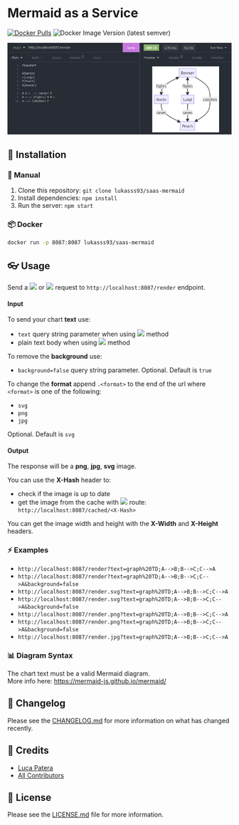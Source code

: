 # Mermaid as a Service

[![Docker Pulls](https://img.shields.io/docker/pulls/lukasss93/saas-mermaid)](https://hub.docker.com/repository/docker/lukasss93/saas-mermaid)
![Docker Image Version (latest semver)](https://img.shields.io/docker/v/lukasss93/saas-mermaid)

![img.png](img.png)

## 🚀 Installation

### 🔧 Manual
1. Clone this repository: `git clone lukasss93/saas-mermaid`
2. Install dependencies: `npm install`
3. Run the server: `npm start`

### 📦 Docker
```bash
docker run -p 8087:8087 lukasss93/saas-mermaid
```

## 👓 Usage

Send a <img src="https://img.shields.io/badge/-GET-blue" style="height:16px;"/> or <img src="https://img.shields.io/badge/-POST-red" style="height:16px;"/> request to `http://localhost:8087/render` endpoint.

#### Input
To send your chart **text** use:
- `text` query string parameter when using <img src="https://img.shields.io/badge/-GET-blue" style="height:16px;"/> method 
- plain text body when using <img src="https://img.shields.io/badge/-POST-red" style="height:16px;"/> method

To remove the **background** use:
- `background=false` query string parameter. Optional. Default is `true`

To change the **format** append `.<format>` to the end of the url where `<format>` is one of the following:
- `svg`
- `png`
- `jpg`

Optional. Default is `svg`

#### Output
The response will be a **png**, **jpg**, **svg** image.

You can use the **X-Hash** header to:
- check if the image is up to date
- get the image from the cache with <img src="https://img.shields.io/badge/-GET-blue" style="height:16px;"/> route: `http://localhost:8087/cached/<X-Hash>`

You can get the image width and height with the **X-Width** and **X-Height** headers.

### ⚡ Examples
- `http://localhost:8087/render?text=graph%20TD;A-->B;B-->C;C-->A`
- `http://localhost:8087/render?text=graph%20TD;A-->B;B-->C;C-->A&background=false`
- `http://localhost:8087/render.svg?text=graph%20TD;A-->B;B-->C;C-->A`
- `http://localhost:8087/render.svg?text=graph%20TD;A-->B;B-->C;C-->A&background=false`
- `http://localhost:8087/render.png?text=graph%20TD;A-->B;B-->C;C-->A`
- `http://localhost:8087/render.png?text=graph%20TD;A-->B;B-->C;C-->A&background=false`
- `http://localhost:8087/render.jpg?text=graph%20TD;A-->B;B-->C;C-->A`

### 📊 Diagram Syntax
The chart text must be a valid Mermaid diagram.<br/>
More info here: https://mermaid-js.github.io/mermaid/

## 📃 Changelog

Please see the [CHANGELOG.md](CHANGELOG.md) for more information
on what has changed recently.

## 🏅 Credits

- [Luca Patera](https://github.com/Lukasss93)
- [All Contributors](https://github.com/Lukasss93/laravel-larex/contributors)

## 📖 License

Please see the [LICENSE.md](LICENSE.md) file for more
information.
